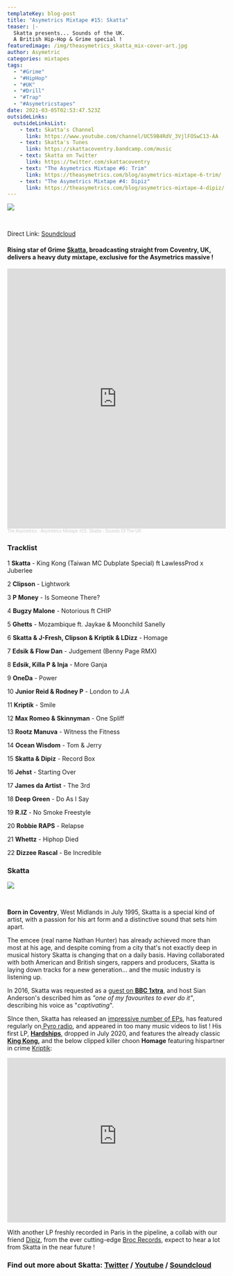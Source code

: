 ```yaml
---
templateKey: blog-post
title: "Asymetrics Mixtape #15: Skatta"
teaser: |-
  Skatta presents... Sounds of the UK.
  A British Hip-Hop & Grime special !
featuredimage: /img/theasymetrics_skatta_mix-cover-art.jpg
author: Asymetric
categories: mixtapes
tags:
  - "#Grime"
  - "#HipHop"
  - "#UK"
  - "#Drill"
  - "#Trap"
  - "#Asymetricstapes"
date: 2021-03-05T02:53:47.523Z
outsideLinks:
  outsideLinksList:
    - text: Skatta's Channel
      link: https://www.youtube.com/channel/UC59B4RdV_3VjlFOSwC13-AA
    - text: Skatta's Tunes
      link: https://skattacoventry.bandcamp.com/music
    - text: Skatta on Twitter
      link: https://twitter.com/skattacoventry
    - text: "The Asymetrics Mixtape #6: Trim"
      link: https://theasymetrics.com/blog/asymetrics-mixtape-6-trim/
    - text: "The Asymetrics Mixtape #4: Dipiz"
      link: https://theasymetrics.com/blog/asymetrics-mixtape-4-dipiz/
---
```

![](/img/theasymetrics_skatta_mask_small.jpeg)

<br>

Direct Link: [Soundcloud](https://soundcloud.com/the-asymetrics/asymetrics-mixtape-15-skatta-sounds-of-the-uk)

#### Rising star of Grime [Skatta](https://www.youtube.com/channel/UC59B4RdV_3VjlFOSwC13-AA), broadcasting straight from Coventry, UK, delivers a heavy duty mixtape, exclusive for the Asymetrics massive !

<iframe width="100%" height="600" scrolling="no" frameborder="no" allow="autoplay" src="https://w.soundcloud.com/player/?url=https%3A//api.soundcloud.com/tracks/1009379128&color=%23ff5500&auto_play=false&hide_related=false&show_comments=true&show_user=true&show_reposts=false&show_teaser=true&visual=true"></iframe><div style="font-size: 10px; color: #cccccc;line-break: anywhere;word-break: normal;overflow: hidden;white-space: nowrap;text-overflow: ellipsis; font-family: Interstate,Lucida Grande,Lucida Sans Unicode,Lucida Sans,Garuda,Verdana,Tahoma,sans-serif;font-weight: 100;"><a href="https://soundcloud.com/the-asymetrics" title="The Asymetrics" target="_blank" style="color: #cccccc; text-decoration: none;">The Asymetrics</a> · <a href="https://soundcloud.com/the-asymetrics/asymetrics-mixtape-15-skatta-sounds-of-the-uk" title="Asymetrics Mixtape #15: Skatta - Sounds Of The UK" target="_blank" style="color: #cccccc; text-decoration: none;">Asymetrics Mixtape #15: Skatta - Sounds Of The UK</a></div>

### **Tracklist**

1 **Skatta** - King Kong (Taiwan MC Dubplate Special) ft LawlessProd x Juberlee 

2 **Clipson** - Lightwork

3 **P Money** - Is Someone There?

4 **Bugzy Malone** - Notorious ft CHIP

5 **Ghetts** - Mozambique ft. Jaykae & Moonchild Sanelly

6 **Skatta & J-Fresh, Clipson & Kriptik & LDizz** - Homage 

7 **Edsik & Flow Dan** - Judgement (Benny Page RMX)

8 **Edsik, Killa P & Inja** - More Ganja

9 **OneDa** - Power

10 **Junior Reid & Rodney P** - London to J.A

11 **Kriptik** - Smile

12 **Max Romeo & Skinnyman** - One Spliff

13 **Rootz Manuva** - Witness the Fitness

14 **Ocean Wisdom** - Tom & Jerry

15 **Skatta & Dipiz** - Record Box

16 **Jehst** - Starting Over

17 **James da Artist** - The 3rd

18 **Deep Green** - Do As I Say

19 **R.IZ** - No Smoke Freestyle

20 **Robbie RAPS** - Relapse

21 **Whettz** - Hiphop Died

22 **Dizzee Rascal** - Be Incredible



### **Skatta**

![](/img/theasymetrics_skatta_live.jpeg)

<br>

**Born in Coventry**, West Midlands in July 1995, Skatta is a special kind of artist, with a passion for his art form and a distinctive sound that sets him apart.

The emcee (real name Nathan Hunter) has already achieved more than most at his age, and despite coming from a city that's not exactly deep in musical history Skatta is changing that on a daily basis. Having collaborated with both American and British singers, rappers and producers, Skatta is laying down tracks for a new generation... and the music industry is listening up.

In 2016, Skatta was requested as a [guest on **BBC 1xtra**](https://www.youtube.com/watch?v=lb62R504AU4&t=135s), and host Sian Anderson's described him as *"one of my favourites to ever do it"*, describing his voice as "*captivating*".

SInce then, Skatta has released an [impressive number of EPs](https://skattacoventry.bandcamp.com/music), has featured regularly on[ Pyro radio](https://www.youtube.com/watch?v=N195nkNzDro), and appeared in too many music videos to list ! His first LP, **[Hardships](https://www.youtube.com/watch?v=ZwjV-e4nQ2s)**, dropped in July 2020, and features the already classic **[King Kong](https://www.youtube.com/watch?v=stHE1UBhM-A),** and the below clipped killer choon **Homage** featuring hispartner in crime [Kriptik](https://www.youtube.com/channel/UC8HrmsNqwfWx4JIiAjO3ySg):

<iframe width="100%" height="380" src="https://www.youtube-nocookie.com/embed/BczvsA0Msm8" frameborder="0" allow="accelerometer; autoplay; clipboard-write; encrypted-media; gyroscope; picture-in-picture" allowfullscreen></iframe>

<br>

With another LP freshly recorded in Paris in the pipeline, a collab with our friend [Dipiz](https://theasymetrics.com/blog/asymetrics-mixtape-4-dipiz/), from the ever cutting-edge [Broc Records](http://www.brocrecordz.com/), expect to hear a lot from Skatta in the near future !

### Find out more about Skatta: [Twitter](https://twitter.com/skattacoventry) / [Youtube](https://www.youtube.com/channel/UC59B4RdV_3VjlFOSwC13-AA) / [Soundcloud](https://soundcloud.com/skattacoventry)